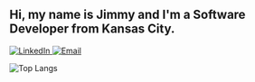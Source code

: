## Hi, my name is Jimmy and I'm a Software Developer from Kansas City.

<p>
  <a href="https://www.linkedin.com/in/jcandrews2/">
    <img src="https://img.shields.io/badge/LinkedIn-Connect-blue?style=for-the-badge&logo=linkedin&logoColor=white" alt="LinkedIn" />
  </a>
  <a href="mailto:jcandrews2@icloud.com">
    <img src="https://img.shields.io/badge/Email-jcandrews2@icloud.com-D14836?style=for-the-badge&logo=gmail&logoColor=white" alt="Email" />
  </a>
</p>

<p>
  <img src="https://github-readme-stats.vercel.app/api/top-langs/?username=jcandrews2&layout=compact&langs_count=4&theme=github_dark" alt="Top Langs" />
</p>






